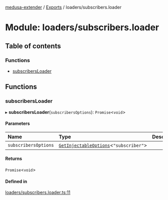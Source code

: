 [medusa-extender](../README.md) / [Exports](../modules.md) / loaders/subscribers.loader

# Module: loaders/subscribers.loader

## Table of contents

### Functions

- [subscribersLoader](loaders_subscribers_loader.md#subscribersloader)

## Functions

### subscribersLoader

▸ **subscribersLoader**(`subscribersOptions`): `Promise`<`void`\>

#### Parameters

| Name | Type | Description |
| :------ | :------ | :------ |
| `subscribersOptions` | [`GetInjectableOptions`](core_types.md#getinjectableoptions)<``"subscriber"``\> |  |

#### Returns

`Promise`<`void`\>

#### Defined in

[loaders/subscribers.loader.ts:11](https://github.com/adrien2p/medusa-extender/blob/12c4270/src/loaders/subscribers.loader.ts#L11)
